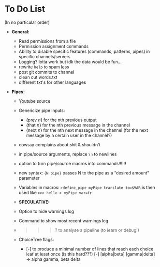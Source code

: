 # To Do List

(In no particular order)


* **General:**
    * Read permissions from a file
    * Permission assignment commands
    * Ability to disable specific features (commands, patterns, pipes) in specific channels/servers
    * Logging? lotta work but idk the data would be fun...
    * rewrite `help` to spam less
    * post git commits to channel
    * clean out words.txt
    * different txt's for other languages

* **Pipes:**
    * Youtube source
    * Genericize pipe inputs:
        * {prev *n*} for the nth previous output
        * {that *n*} for the nth previous message in the channel
        * {next *n*} for the nth next message in the channel (for the next message by a certain user in the channel?)

    * cowsay complains about shit & shouldn't

    * in pipe/source arguments, replace `\n` to newlines

    * option to turn pipe/source macros into commands!!!!!!
    * new syntax: `{N pipe}` passes N to the pipe as a "desired amount" parameter
    * Variables in macros: `>define_pipe myPipe translate to=$VAR` is then used like `>>> hello > myPipe var=fr`

    * **SPECULATIVE:**
    * Option to hide warnings log
    * Command to show most recent warnings log
    * >>>? to analyse a pipeline (to learn or debug!)
    * ChoiceTree flags:
        * [-] to produce a minimal number of lines that reach each choice leaf at least once (is this hard???)
            [-] [alpha|beta] [gamma|delta] → alpha gamma, beta delta